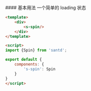 <codebox>
#### 基本用法
一个简单的 loading 状态

```html
<template>
    <div>
        <s-spin/>
    </div>
</template>

<script>
import {Spin} from 'santd';

export default {
    components: {
        's-spin': Spin
    }
}
</script>
```
</codebox>
